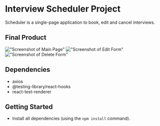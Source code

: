 # Interview Scheduler Project

Scheduler is a single-page application to book, edit and cancel interviews.

## Final Product

!["Screenshot of Main Page"]()
!["Screenshot of Edit Form"]()
!["Screenshot of Delete Form"]()


## Dependencies
- axios
- @testing-library/react-hooks
- react-test-renderer

## Getting Started

* Install all dependencies (using the `npm install` command).
